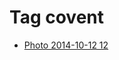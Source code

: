 <!--
title: Tag covent
date: 2020-06-28T14:38:48.341Z
tags:
-->
# Tag covent

 * [Photo 2014-10-12 12](99810542427.md)